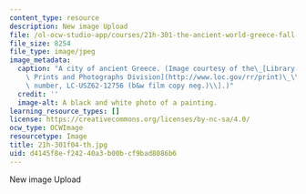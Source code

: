 ```yaml
---
content_type: resource
description: New image Upload
file: /ol-ocw-studio-app/courses/21h-301-the-ancient-world-greece-fall-2004/d4145f8ef24240a3b00bcf9bad8086b6_21h-301f04-th.jpg
file_size: 8254
file_type: image/jpeg
image_metadata:
  caption: "A city of ancient Greece. (Image courtesy of the\_[Library of Congress,\
    \ Prints and Photographs Division](http://www.loc.gov/rr/print)\_\\[reproduction\
    \ number, LC-USZ62-12756 (b&w film copy neg.)\\].)"
  credit: ''
  image-alt: A black and white photo of a painting.
learning_resource_types: []
license: https://creativecommons.org/licenses/by-nc-sa/4.0/
ocw_type: OCWImage
resourcetype: Image
title: 21h-301f04-th.jpg
uid: d4145f8e-f242-40a3-b00b-cf9bad8086b6
---
```

New image Upload